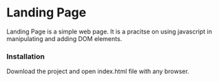 # Landing Page

Landing Page is a simple web page. It is a pracitse on using javascript in manipulating and adding DOM elements.



### Installation
Download the project and open index.html file with any browser.